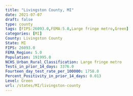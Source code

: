 ```yaml
---
title: "Livingston County, MI"
date: 2021-07-07
draft: false
type: county
tags: [FIPS:26093.0,FEMA:5.0,Large fringe metro,Green]
categories: [MI]
County: Livingston County
State: MI
FIPS: 26093.0
FEMA_Region: 5.0
Population: 191995.0
NCHS_Urban_Rural_Classification: Large fringe metro
Tests_in_prior_14_days: 3376.0
Fourteen_day_test_rate_per_100000: 1758.0
Percent_Positivity_in_prior_14_days: 0.013
Level: Green
url: /states/MI/livingston-county
---
```



